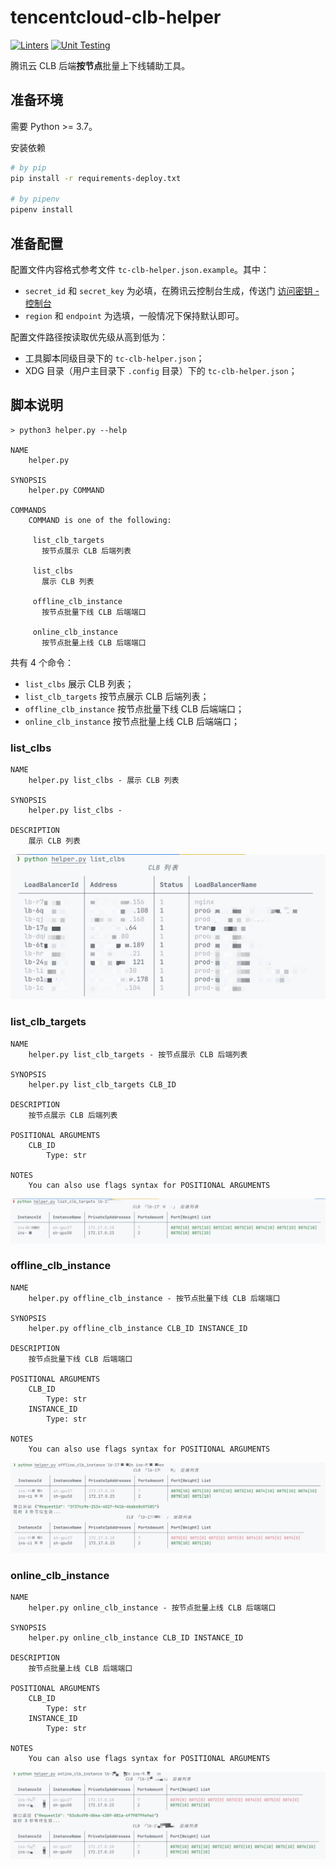 # tencentcloud-clb-helper

[![Linters](https://github.com/mrchi/tencentcloud-clb-helper/actions/workflows/linting.yaml/badge.svg)](https://github.com/mrchi/tencentcloud-clb-helper/actions/workflows/linting.yaml)
[![Unit Testing](https://github.com/mrchi/tencentcloud-clb-helper/actions/workflows/unittest.yaml/badge.svg)](https://github.com/mrchi/tencentcloud-clb-helper/actions/workflows/unittest.yaml)

腾讯云 CLB 后端**按节点**批量上下线辅助工具。

## 准备环境

需要 Python >= 3.7。

安装依赖

```bash
# by pip
pip install -r requirements-deploy.txt

# by pipenv
pipenv install
```

## 准备配置

配置文件内容格式参考文件 `tc-clb-helper.json.example`。其中：

- `secret_id` 和 `secret_key` 为必填，在腾讯云控制台生成，传送门 [访问密钥 \- 控制台](https://console.cloud.tencent.com/cam/capi)
- `region` 和 `endpoint` 为选填，一般情况下保持默认即可。


配置文件路径按读取优先级从高到低为：

- 工具脚本同级目录下的 `tc-clb-helper.json`；
- XDG 目录（用户主目录下 `.config` 目录）下的 `tc-clb-helper.json`；

## 脚本说明

```
> python3 helper.py --help

NAME
    helper.py

SYNOPSIS
    helper.py COMMAND

COMMANDS
    COMMAND is one of the following:

     list_clb_targets
       按节点展示 CLB 后端列表

     list_clbs
       展示 CLB 列表

     offline_clb_instance
       按节点批量下线 CLB 后端端口

     online_clb_instance
       按节点批量上线 CLB 后端端口
```

共有 4 个命令：

- `list_clbs` 展示 CLB 列表；
- `list_clb_targets` 按节点展示 CLB 后端列表；
- `offline_clb_instance` 按节点批量下线 CLB 后端端口；
- `online_clb_instance` 按节点批量上线 CLB 后端端口；

### list_clbs

```
NAME
    helper.py list_clbs - 展示 CLB 列表

SYNOPSIS
    helper.py list_clbs -

DESCRIPTION
    展示 CLB 列表
```

![](./images/list_clbs_output.png)


### list_clb_targets

```
NAME
    helper.py list_clb_targets - 按节点展示 CLB 后端列表

SYNOPSIS
    helper.py list_clb_targets CLB_ID

DESCRIPTION
    按节点展示 CLB 后端列表

POSITIONAL ARGUMENTS
    CLB_ID
        Type: str

NOTES
    You can also use flags syntax for POSITIONAL ARGUMENTS
```

![](./images/list_clb_targets_output.jpg)


### offline_clb_instance

```
NAME
    helper.py offline_clb_instance - 按节点批量下线 CLB 后端端口

SYNOPSIS
    helper.py offline_clb_instance CLB_ID INSTANCE_ID

DESCRIPTION
    按节点批量下线 CLB 后端端口

POSITIONAL ARGUMENTS
    CLB_ID
        Type: str
    INSTANCE_ID
        Type: str

NOTES
    You can also use flags syntax for POSITIONAL ARGUMENTS
```

![](./images/offline_clb_instance_output.jpg)

### online_clb_instance

```
NAME
    helper.py online_clb_instance - 按节点批量上线 CLB 后端端口

SYNOPSIS
    helper.py online_clb_instance CLB_ID INSTANCE_ID

DESCRIPTION
    按节点批量上线 CLB 后端端口

POSITIONAL ARGUMENTS
    CLB_ID
        Type: str
    INSTANCE_ID
        Type: str

NOTES
    You can also use flags syntax for POSITIONAL ARGUMENTS
```

![](./images/online_clb_instance_output.jpg)
